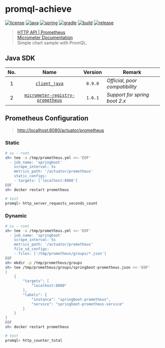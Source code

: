 # promql-achieve

[![license](https://img.shields.io/badge/license-MIT-green.svg?style=flat&logo=github)](https://www.mit-license.org)
[![java](https://img.shields.io/badge/java-1.8-brightgreen.svg?style=flat&logo=java)](https://www.oracle.com/java/technologies/javase-downloads.html)
[![spring](https://img.shields.io/badge/spring-2.3.2-brightgreen.svg?style=flat&logo=spring)](https://docs.spring.io/spring-boot/docs/2.3.x-SNAPSHOT/reference/htmlsingle)
[![gradle](https://img.shields.io/badge/gradle-6.7-brightgreen.svg?style=flat&logo=gradle)](https://docs.gradle.org/6.7/userguide/installation.html)
[![build](https://github.com/aaric/grpc-achieve/workflows/build/badge.svg)](https://github.com/aaric/promql-achieve/actions)
[![release](https://img.shields.io/badge/release-0.5.0-blue.svg)](https://github.com/aaric/promql-achieve/releases)

> [HTTP API | Prometheus](https://prometheus.io/docs/prometheus/2.21/querying/api/)  
> [Micrometer Documentation](https://micrometer.io/docs)  
> Simple chart sample with PromQL.

## Java SDK

|No.|Name|Version|Remark|
|:-:|:--:|:-----:|------|
|1|[`client_java`](https://github.com/prometheus/client_java)|`0.9.0`|*Official, poor compatibility*|
|2|[`micrometer-registry-prometheus`](https://micrometer.io/docs/registry/prometheus)|`1.6.1`|*Support for spring boot 2.x*|

## Prometheus Configuration

> [http://localhost:8080/actuator/prometheus](http://localhost:8080/actuator/prometheus)

### Static

```bash
# su - root
sh> tee -a /tmp/prometheus.yml <<-'EOF'
  - job_name: 'springboot'
    scrape_interval: 5s
    metrics_path: '/actuator/prometheus'
    static_configs:
    - targets: ['localhost:8080']
EOF
sh> docker restart prometheus

# test
promql> http_server_requests_seconds_count
```

### Dynamic

```bash
# su - root
sh> tee -a /tmp/prometheus.yml <<-'EOF'
  - job_name: 'springboot'
    scrape_interval: 5s
    metrics_path: '/actuator/prometheus'
    file_sd_configs:
    - files: ['/tmp/prometheus/groups/*.json']
EOF
sh> mkdir -p /tmp/prometheus/groups
sh> tee /tmp/prometheus/groups/springboot-prometheus.json <<-'EOF'
[
    {
        "targets": [
            "localhost:8080"
        ],
        "labels": {
            "instance": "springboot-prometheus",
            "service": "springboot-prometheus-service"
        }
    }
]
EOF
sh> docker restart prometheus

# test
promql> http_counter_total
```
